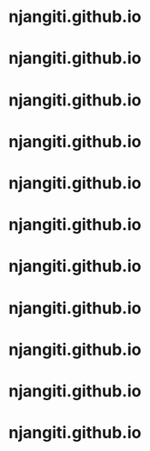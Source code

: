 # njangiti.github.io
# njangiti.github.io
# njangiti.github.io
# njangiti.github.io
# njangiti.github.io
# njangiti.github.io
# njangiti.github.io
# njangiti.github.io
# njangiti.github.io
# njangiti.github.io
# njangiti.github.io
